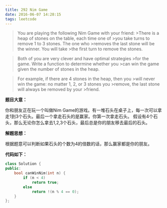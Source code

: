 ```yaml
---
title: 292 Nim Game
date: 2016-06-07 14:28:15
tags: leetcode
---
```

>You are playing the following Nim Game with your friend: >There is a heap of stones on the table, each time one of  >you take turns to remove 1 to 3 stones. The one who >removes the last stone will be the winner. You will take >the first turn to remove the stones.

>Both of you are very clever and have optimal strategies >for the game. Write a function to determine whether you >can win the game given the number of stones in the heap.

>For example, if there are 4 stones in the heap, then you >will never win the game: no matter 1, 2, or 3 stones you >remove, the last stone will always be removed by your >friend.

**题目大意：**

你和朋友正在玩一个叫做Nim Game的游戏。有一堆石头在桌子上，每一次可以拿走1到3个石头。最后一个拿走石头的是赢家。你第一次拿走石头。
假设有4个石头，那么无论你怎么拿去1,2,3个石头，最后总是你的朋友移去最后的石头。

**解题思想：**

根据题意可以判断如果石头的个数为4的倍数的话，那么赢家都是你的朋友。

**代码如下：**

```c++
class Solution {
public:
    bool canWinNim(int n) {
        if (n < 4)
            return true;
        else
            return !(n % 4 == 0);
    }
};
```
